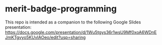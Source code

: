 # merit-badge-programming

This repo is intended as a companion to the following Google Slides presentation:
https://docs.google.com/presentation/d/1Wu5tgys36r1wsU9Mf0xoA6WDnEJmKTgvyo5KUvlAOeo/edit?usp=sharing
